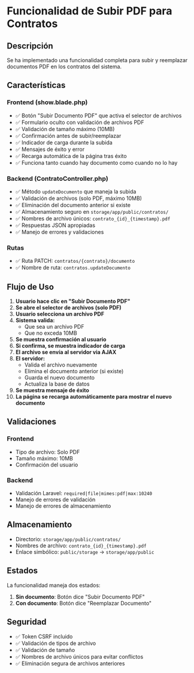 # Funcionalidad de Subir PDF para Contratos

## Descripción

Se ha implementado una funcionalidad completa para subir y reemplazar documentos PDF en los contratos del sistema.

## Características

### Frontend (show.blade.php)

-   ✅ Botón "Subir Documento PDF" que activa el selector de archivos
-   ✅ Formulario oculto con validación de archivos PDF
-   ✅ Validación de tamaño máximo (10MB)
-   ✅ Confirmación antes de subir/reemplazar
-   ✅ Indicador de carga durante la subida
-   ✅ Mensajes de éxito y error
-   ✅ Recarga automática de la página tras éxito
-   ✅ Funciona tanto cuando hay documento como cuando no lo hay

### Backend (ContratoController.php)

-   ✅ Método `updateDocumento` que maneja la subida
-   ✅ Validación de archivos (solo PDF, máximo 10MB)
-   ✅ Eliminación del documento anterior si existe
-   ✅ Almacenamiento seguro en `storage/app/public/contratos/`
-   ✅ Nombres de archivo únicos: `contrato_{id}_{timestamp}.pdf`
-   ✅ Respuestas JSON apropiadas
-   ✅ Manejo de errores y validaciones

### Rutas

-   ✅ Ruta PATCH: `contratos/{contrato}/documento`
-   ✅ Nombre de ruta: `contratos.updateDocumento`

## Flujo de Uso

1. **Usuario hace clic en "Subir Documento PDF"**
2. **Se abre el selector de archivos (solo PDF)**
3. **Usuario selecciona un archivo PDF**
4. **Sistema valida:**
    - Que sea un archivo PDF
    - Que no exceda 10MB
5. **Se muestra confirmación al usuario**
6. **Si confirma, se muestra indicador de carga**
7. **El archivo se envía al servidor via AJAX**
8. **El servidor:**
    - Valida el archivo nuevamente
    - Elimina el documento anterior (si existe)
    - Guarda el nuevo documento
    - Actualiza la base de datos
9. **Se muestra mensaje de éxito**
10. **La página se recarga automáticamente para mostrar el nuevo documento**

## Validaciones

### Frontend

-   Tipo de archivo: Solo PDF
-   Tamaño máximo: 10MB
-   Confirmación del usuario

### Backend

-   Validación Laravel: `required|file|mimes:pdf|max:10240`
-   Manejo de errores de validación
-   Manejo de errores de almacenamiento

## Almacenamiento

-   Directorio: `storage/app/public/contratos/`
-   Nombres de archivo: `contrato_{id}_{timestamp}.pdf`
-   Enlace simbólico: `public/storage` → `storage/app/public`

## Estados

La funcionalidad maneja dos estados:

1. **Sin documento**: Botón dice "Subir Documento PDF"
2. **Con documento**: Botón dice "Reemplazar Documento"

## Seguridad

-   ✅ Token CSRF incluido
-   ✅ Validación de tipos de archivo
-   ✅ Validación de tamaño
-   ✅ Nombres de archivo únicos para evitar conflictos
-   ✅ Eliminación segura de archivos anteriores
